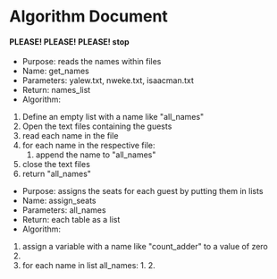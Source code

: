 # Algorithm Document
#### PLEASE! PLEASE! PLEASE! stop

* Purpose:  reads the names within files
* Name: get_names
* Parameters: yalew.txt, nweke.txt, isaacman.txt
* Return: names_list
* Algorithm:
1. Define an empty list with a name like "all_names"
2. Open the text files containing the guests
3. read each name in the file
4. for each name in the respective file:
    1. append the name to "all_names"
5. close the text files
6. return "all_names"

* Purpose:  assigns the seats for each guest by putting them in lists
* Name: assign_seats
* Parameters: all_names
* Return: each table as a list
* Algorithm:
1. assign a variable with a name like "count_adder" to a value of zero
2. 
3. for each name in list all_names:
    1. 
   2. 